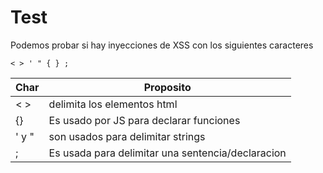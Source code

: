 # Test

Podemos probar si hay inyecciones de XSS con los siguientes caracteres

    < > ' " { } ;

| Char | Proposito |
|-----|-----|
|< > | delimita los elementos html |
| {} | Es usado por JS para declarar funciones |
| ' y " | son usados para delimitar strings |
| ; | Es usada para delimitar una sentencia/declaracion | 


